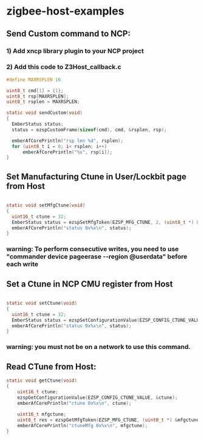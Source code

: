# zigbee-host-examples

## Send Custom command to NCP:

### 1) Add xncp library plugin to your NCP project
### 2) Add this code to Z3Host_callback.c

```c
#define MAXRSPLEN 16

uint8_t cmd[1] = {1};
uint8_t rsp[MAXRSPLEN];
uint8_t rsplen = MAXRSPLEN;

static void sendCustom(void)
{
  EmberStatus status;
  status = ezspCustomFrame(sizeof(cmd), cmd, &rsplen, rsp);

  emberAfCorePrintln("rsp len %d", rsplen);
  for (uint8_t i = 0; i< rsplen; i++)
	  emberAfCorePrintln("%x", rsp[i]);
}
```
## Set Manufacturing Ctune in User/Lockbit page from Host
```c

static void setMfgCtune(void)
{
  uint16_t ctune = 32;
  EmberStatus status = ezspSetMfgToken(EZSP_MFG_CTUNE, 2, (uint8_t *) &ctune);
  emberAfCorePrintln("status 0x%x\n", status);
}
```

### warning: To perform consecutive writes, you need to use "commander device pageerase --region @userdata" before each write

## Set a Ctune in NCP CMU register from Host


```c

static void setCtune(void)
{
  uint16_t ctune = 32;
  EmberStatus status = ezspSetConfigurationValue(EZSP_CONFIG_CTUNE_VALUE, ctune);
  emberAfCorePrintln("status 0x%x\n", status);
}
```
### warning: you must not be on a network to use this command. 

## Read CTune from Host:

```c
static void getCtune(void)
{
	uint16_t ctune;
	ezspGetConfigurationValue(EZSP_CONFIG_CTUNE_VALUE, &ctune);
	emberAfCorePrintln("ctune 0x%x\n", ctune);
	
	uint16_t mfgctune;
	uint8_t res = ezspGetMfgToken(EZSP_MFG_CTUNE, (uint8_t *) &mfgctune);
	emberAfCorePrintln("ctuneMfg 0x%x\n", mfgctune);
}
```
